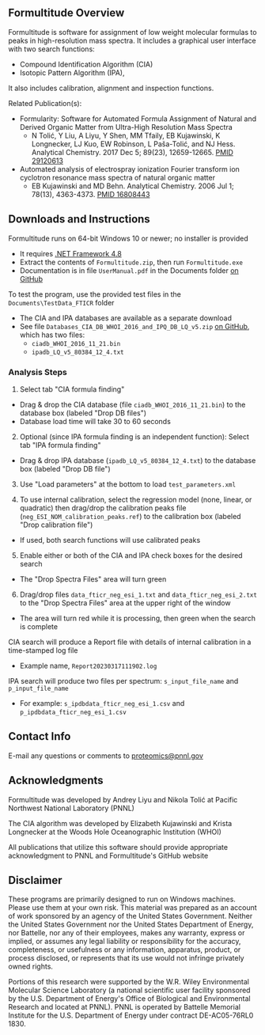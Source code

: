 ﻿## Formultitude Overview

Formultitude is software for assignment of low weight molecular formulas to peaks in high-resolution mass spectra.
It includes a graphical user interface with two search functions: 
* Compound Identification Algorithm (CIA)
* Isotopic Pattern Algorithm (IPA),

It also includes calibration, alignment and inspection functions.

Related Publication(s): 
* Formularity: Software for Automated Formula Assignment of Natural and Derived Organic Matter from Ultra-High Resolution Mass Spectra
  * N Tolić, Y Liu, A Liyu, Y Shen, MM Tfaily, EB Kujawinski, K Longnecker, LJ Kuo, EW Robinson, L Paša-Tolić, and NJ Hess. Analytical Chemistry. 2017 Dec 5; 89(23), 12659-12665. [PMID 29120613](https://pubmed.ncbi.nlm.nih.gov/29120613/)
* Automated analysis of electrospray ionization Fourier transform ion cyclotron resonance mass spectra of natural organic matter
  * EB Kujawinski and MD Behn. Analytical Chemistry. 2006 Jul 1; 78(13), 4363-4373. [PMID 16808443](https://pubmed.ncbi.nlm.nih.gov/16808443/)

## Downloads and Instructions

Formultitude runs on 64-bit Windows 10 or newer; no installer is provided
* It requires [.NET Framework 4.8](https://dotnet.microsoft.com/en-us/download/dotnet-framework/net48)
* Extract the contents of `Formultitude.zip`, then run `Formultitude.exe`
* Documentation is in file `UserManual.pdf` in the Documents folder [on GitHub](https://github.com/PNNL-Comp-Mass-Spec/Formultitude/tree/master/Documents)

To test the program, use the provided test files in the `Documents\TestData_FTICR` folder
* The CIA and IPA databases are available as a separate download
* See file `Databases_CIA_DB_WHOI_2016_and_IPQ_DB_LQ_v5.zip` [on GitHub](https://github.com/PNNL-Comp-Mass-Spec/Formultitude/releases/tag/v1.0.8475), which has two files:
  * `ciadb_WHOI_2016_11_21.bin`
  * `ipadb_LQ_v5_80384_12_4.txt`

### Analysis Steps

1) Select tab "CIA formula finding"
* Drag & drop the CIA database (file `ciadb_WHOI_2016_11_21.bin`) to the database box (labeled "Drop DB files")
* Database load time will take 30 to 60 seconds

2) Optional (since IPA formula finding is an independent function): Select tab "IPA formula finding"
* Drag & drop IPA database (`ipadb_LQ_v5_80384_12_4.txt`) to the database box (labeled "Drop DB file")

3) Use "Load parameters" at the bottom to load `test_parameters.xml`

4) To use internal calibration, select the regression model (none, linear, or quadratic) then 
drag/drop the calibration peaks file (`neg_ESI_NOM_calibration_peaks.ref`) to the 
calibration box (labeled "Drop calibration file")
* If used, both search functions will use calibrated peaks

5) Enable either or both of the CIA and IPA check boxes for the desired search
* The "Drop Spectra Files" area will turn green

6) Drag/drop files `data_fticr_neg_esi_1.txt` and `data_fticr_neg_esi_2.txt` to the "Drop Spectra Files" area at the upper right of the window
* The area will turn red while it is processing, then green when the search is complete

CIA search will produce a Report file with details of internal calibration in a time-stamped log file
* Example name, `Report20230317111902.log`

IPA search will produce two files per spectrum: `s_input_file_name` and `p_input_file_name`
* For example: `s_ipdbdata_fticr_neg_esi_1.csv` and `p_ipdbdata_fticr_neg_esi_1.csv`

## Contact Info

E-mail any questions or comments to proteomics@pnnl.gov

## Acknowledgments

Formultitude was developed by Andrey Liyu and Nikola Tolić at 
Pacific Northwest National Laboratory (PNNL)

The CIA algorithm was developed by Elizabeth Kujawinski and Krista Longnecker 
at the Woods Hole Oceanographic Institution (WHOI)

All publications that utilize this software should provide appropriate acknowledgment to PNNL and Formultitude's GitHub website

## Disclaimer

These programs are primarily designed to run on Windows machines. Please use them at your own risk. 
This material was prepared as an account of work sponsored by an agency of the United States Government. 
Neither the United States Government nor the United States Department of Energy, nor Battelle, 
nor any of their employees, makes any warranty, express or implied, or assumes any legal liability 
or responsibility for the accuracy, completeness, or usefulness or any information, apparatus, product, 
or process disclosed, or represents that its use would not infringe privately owned rights.

Portions of this research were supported by the W.R. Wiley Environmental Molecular Science Laboratory 
(a national scientific user facility sponsored by the U.S. Department of Energy's Office of Biological 
and Environmental Research and located at PNNL). PNNL is operated by Battelle Memorial Institute for the 
U.S. Department of Energy under contract DE-AC05-76RL0 1830.
